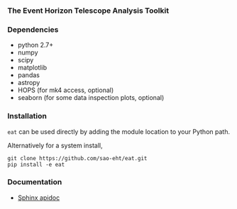 ### The Event Horizon Telescope Analysis Toolkit

### Dependencies

* python 2.7+
* numpy
* scipy
* matplotlib
* pandas
* astropy
* HOPS (for mk4 access, optional)
* seaborn (for some data inspection plots, optional)

### Installation

`eat` can be used directly by adding the module location to your Python path.

Alternatively for a system install,
```
git clone https://github.com/sao-eht/eat.git
pip install -e eat
```

### Documentation

* [Sphinx apidoc](https://eat.readthedocs.io/en/latest/)
